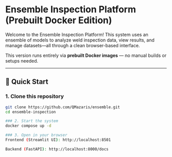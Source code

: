 # Ensemble Inspection Platform (Prebuilt Docker Edition)

Welcome to the Ensemble Inspection Platform! This system uses an ensemble of models to analyze weld inspection data, view results, and manage datasets—all through a clean browser-based interface.

This version runs entirely via **prebuilt Docker images** — no manual builds or setups needed.

---

## 🚀 Quick Start

### 1. Clone this repository

```bash
git clone https://github.com/QMazaris/ensemble.git
cd ensemble-inspection

### 2. Start the system
docker compose up -d

### 3. Open in your browser
Frontend (Streamlit UI): http://localhost:8501

Backend (FastAPI): http://localhost:8000/docs

